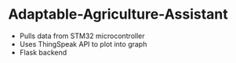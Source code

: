 # Adaptable-Agriculture-Assistant
- Pulls data from STM32 microcontroller
- Uses ThingSpeak API to plot into graph
- Flask backend
